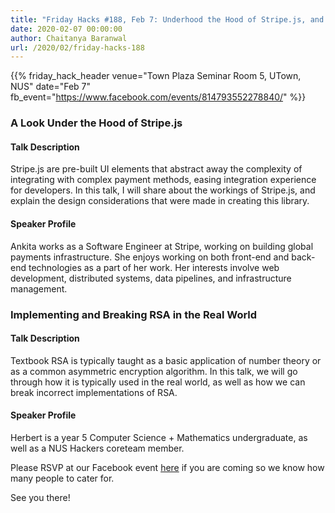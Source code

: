 ```yaml
---
title: "Friday Hacks #188, Feb 7: Underhood the Hood of Stripe.js, and RSA in the Real World"
date: 2020-02-07 00:00:00
author: Chaitanya Baranwal
url: /2020/02/friday-hacks-188
---
```


{{% friday_hack_header
    venue="Town Plaza Seminar Room 5, UTown, NUS"
    date="Feb 7"
    fb_event="https://www.facebook.com/events/814793552278840/" %}}

### A Look Under the Hood of Stripe.js

#### Talk Description

Stripe.js are pre-built UI elements that abstract away the complexity of integrating with complex payment methods, easing integration experience for developers. In this talk, I will share about the workings of Stripe.js, and explain the design considerations that were made in creating this library.

#### Speaker Profile

Ankita works as a Software Engineer at Stripe, working on building global payments infrastructure. She enjoys working on both front-end and back-end technologies as a part of her work. Her interests involve web development, distributed systems, data pipelines, and infrastructure management.

### Implementing and Breaking RSA in the Real World

#### Talk Description

Textbook RSA is typically taught as a basic application of number theory or as a common asymmetric encryption algorithm. In this talk, we will go through how it is typically used in the real world, as well as how we can break incorrect implementations of RSA.

#### Speaker Profile

Herbert is a year 5 Computer Science + Mathematics undergraduate, as well as a NUS Hackers coreteam member.

Please RSVP at our Facebook event [here](https://www.facebook.com/events/814793552278840/) if you are coming so we know how many people to cater for.

See you there!
